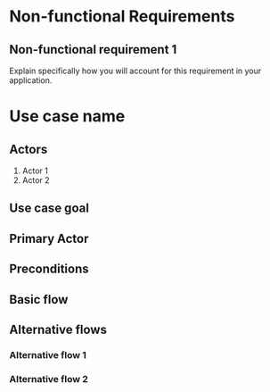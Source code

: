 # Non-functional Requirements

## Non-functional requirement 1

Explain specifically how you will account for this requirement in your application.

# Use case name

## Actors
1. Actor 1
2. Actor 2

## Use case goal

## Primary Actor

## Preconditions

## Basic flow

## Alternative flows

### Alternative flow 1

### Alternative flow 2
